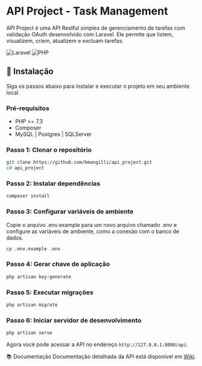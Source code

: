 # API Project - Task Management

API Project é uma API Restful simples de gerenciamento de tarefas com validação OAuth desenvolvido com Laravel. Ele permite que listem, visualizem, criem, atualizem e excluam tarefas.

![Laravel](https://img.shields.io/badge/Laravel-v8.x-orange) ![PHP](https://img.shields.io/badge/PHP-%3E=7.3-blue)

## 🚀 Instalação

Siga os passos abaixo para instalar e executar o projeto em seu ambiente local.

### Pré-requisitos

- PHP >= 7.3
- Composer
- MySQL | Postgres | SQLServer

### Passo 1: Clonar o repositório

```bash
git clone https://github.com/bmangilli/api_project.git
cd api_project
```

### Passo 2: Instalar dependências

```bash
composer install
```

### Passo 3: Configurar variáveis de ambiente

Copie o arquivo .env.example para um novo arquivo chamado .env e configure as variáveis de ambiente, como a conexão com o banco de dados.

```bash
cp .env.example .env
```

### Passo 4: Gerar chave de aplicação

```bash
php artisan key:generate
```

### Passo 5: Executar migrações

```bash
php artisan migrate
```

### Passo 6: Iniciar servidor de desenvolvimento

```bash
php artisan serve
```

Agora você pode acessar a API no endereço `http://127.0.0.1:8000/api`.

📚 Documentação
Documentação detalhada da API está disponível em [Wiki](https://github.com/bmangilli/api_project/wiki).
